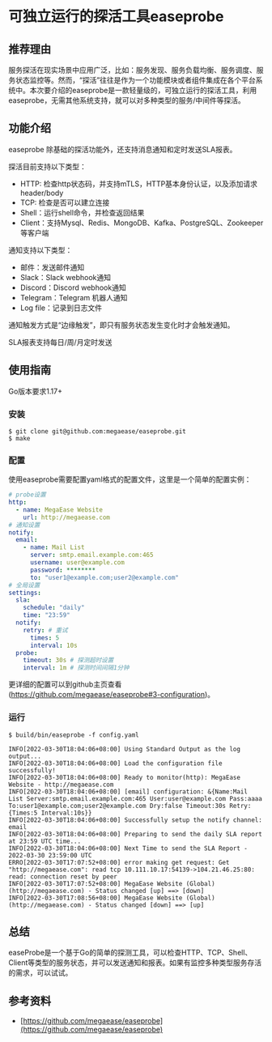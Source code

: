 # 可独立运行的探活工具easeprobe

## 推荐理由

服务探活在现实场景中应用广泛，比如：服务发现、服务负载均衡、服务调度、服务状态监控等。然而，“探活”往往是作为一个功能模块或者组件集成在各个平台系统中。本次要介绍的easeprobe是一款轻量级的，可独立运行的探活工具，利用easeprobe，无需其他系统支持，就可以对多种类型的服务/中间件等探活。
## 功能介绍

easeprobe 除基础的探活功能外，还支持消息通知和定时发送SLA报表。

探活目前支持以下类型：
- HTTP: 检查http状态码，并支持mTLS，HTTP基本身份认证，以及添加请求header/body
- TCP: 检查是否可以建立连接
- Shell：运行shell命令，并检查返回结果
- Client：支持Mysql、Redis、MongoDB、Kafka、PostgreSQL、Zookeeper等客户端

通知支持以下类型：
- 邮件：发送邮件通知
- Slack：Slack webhook通知
- Discord：Discord webhook通知
- Telegram：Telegram 机器人通知
- Log file：记录到日志文件

通知触发方式是“边缘触发”，即只有服务状态发生变化时才会触发通知。

SLA报表支持每日/周/月定时发送


## 使用指南

Go版本要求1.17+
### 安装

```shell
$ git clone git@github.com:megaease/easeprobe.git
$ make
```
### 配置

使用easeprobe需要配置yaml格式的配置文件，这里是一个简单的配置实例：
```yaml
# probe设置
http:
  - name: MegaEase Website
    url: http://megaease.com
# 通知设置
notify:
  email:
    - name: Mail List
      server: smtp.email.example.com:465
      username: user@example.com
      password: ********
      to: "user1@example.com;user2@example.com"
# 全局设置
settings:
  sla:
    schedule: "daily"
    time: "23:59"
  notify:
    retry: # 重试
      times: 5
      interval: 10s
  probe:
    timeout: 30s # 探测超时设置
    interval: 1m # 探测时间间隔1分钟
```
更详细的配置可以到github主页查看(https://github.com/megaease/easeprobe#3-configuration)。

### 运行

```shell
$ build/bin/easeprobe -f config.yaml

INFO[2022-03-30T18:04:06+08:00] Using Standard Output as the log output...
INFO[2022-03-30T18:04:06+08:00] Load the configuration file successfully!
INFO[2022-03-30T18:04:06+08:00] Ready to monitor(http): MegaEase Website - http://megaease.com
INFO[2022-03-30T18:04:06+08:00] [email] configuration: &{Name:Mail List Server:smtp.email.example.com:465 User:user@example.com Pass:aaaa To:user1@example.com;user2@example.com Dry:false Timeout:30s Retry:{Times:5 Interval:10s}}
INFO[2022-03-30T18:04:06+08:00] Successfully setup the notify channel: email
INFO[2022-03-30T18:04:06+08:00] Preparing to send the daily SLA report at 23:59 UTC time...
INFO[2022-03-30T18:04:06+08:00] Next Time to send the SLA Report - 2022-03-30 23:59:00 UTC
ERRO[2022-03-30T17:07:52+08:00] error making get request: Get "http://megaease.com": read tcp 10.111.10.17:54139->104.21.46.25:80: read: connection reset by peer
INFO[2022-03-30T17:07:52+08:00] MegaEase Website (Global) (http://megaease.com) - Status changed [up] ==> [down]
INFO[2022-03-30T17:08:56+08:00] MegaEase Website (Global) (http://megaease.com) - Status changed [down] ==> [up]
```

## 总结

easeProbe是一个基于Go的简单的探测工具，可以检查HTTP、TCP、Shell、Client等类型的服务状态，并可以发送通知和报表。如果有监控多种类型服务存活的需求，可以试试。
## 参考资料

- [https://github.com/megaease/easeprobe](https://github.com/megaease/easeprobe)
